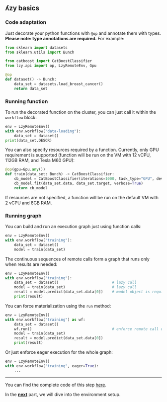 ## ʎzy basics

### Code adaptation

Just decorate your python functions with `@op` and annotate them with types. **Please note: type
annotations are required.** For example:

```python
from sklearn import datasets
from sklearn.utils import Bunch

from catboost import CatBoostClassifier
from lzy.api import op, LzyRemoteEnv, Gpu

@op
def dataset() -> Bunch:
    data_set = datasets.load_breast_cancer()
    return data_set
```

### Running function

To run the decorated function on the cluster, you can just call it within the `workflow` block:

```python
env = LzyRemoteEnv()
with env.workflow("data-loading"):
    data_set = dataset()
print(data_set.DESCR)
```

You can also specify resources required by a function. Currently, only GPU requirement is supported (function will be run on the VM with 12 vCPU, 112GB RAM, and Tesla M60 GPU):

```python
@op(gpu=Gpu.any())
def train(data_set: Bunch) -> CatBoostClassifier:
    cb_model = CatBoostClassifier(iterations=1000, task_type="GPU", devices='0:1', train_dir='/tmp/catboost')
    cb_model.fit(data_set.data, data_set.target, verbose=True)
    return cb_model
```

If resources are not specified, a function will be run on the default VM with 2 vCPU and 8GB RAM.

### Running graph

You can build and run an execution graph just using function calls:

```python
env = LzyRemoteEnv()
with env.workflow("training"):
    data_set = dataset()
    model = train(data_set)
```

The continuous sequences of remote calls form a graph that runs only when results are needed:

```python
env = LzyRemoteEnv()
with env.workflow("training"):
    data_set = dataset()                        # lazy call
    model = train(data_set)                     # lazy call
    result = model.predict(data_set.data[0])    # model object is required - graph containing dataset and learn functions is started
    print(result)
```

You can force materialization using the `run` method:

```python
env = LzyRemoteEnv()
with env.workflow("training") as wf:
    data_set = dataset()
    wf.run()                                    # enforce remote call of the dataset function
    model = train(data_set)
    result = model.predict(data_set.data[0])
    print(result)
```

Or just enforce eager execution for the whole graph:

```python
env = LzyRemoteEnv()
with env.workflow("training", eager=True):
    ...
```

---

You can find the complete code of this step [here](../../lzy-python/examples/catboost_basics.py).

In the [**next**](3-environment.md) part, we will dive into the environment setup.
